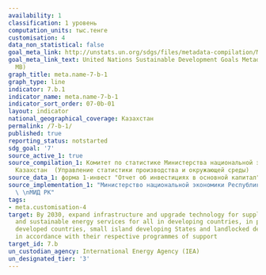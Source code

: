 ```yaml
---
availability: 1
classification: 1 уровень
computation_units: тыс.тенге
customisation: 4
data_non_statistical: false
goal_meta_link: http://unstats.un.org/sdgs/files/metadata-compilation/Metadata-Goal-7.pdf
goal_meta_link_text: United Nations Sustainable Development Goals Metadata (PDF 4.0
  MB)
graph_title: meta.name-7-b-1
graph_type: line
indicator: 7.b.1
indicator_name: meta.name-7-b-1
indicator_sort_order: 07-0b-01
layout: indicator
national_geographical_coverage: Казахстан
permalink: /7-b-1/
published: true
reporting_status: notstarted
sdg_goal: '7'
source_active_1: true
source_compilation_1: Комитет по статистике Министерства национальной экономики Республики
  Казахстан  (Управление статистики производства и окружающей среды)
source_data_1: форма 1-инвест "Отчет об инвестициях в основной капитал"
source_implementation_1: "Министерство национальной экономики Республики Казахстан,\
  \ \nМИД РК"
tags:
- meta.customisation-4
target: By 2030, expand infrastructure and upgrade technology for supplying modern
  and sustainable energy services for all in developing countries, in particular least
  developed countries, small island developing States and landlocked developing countries,
  in accordance with their respective programmes of support
target_id: 7.b
un_custodian_agency: International Energy Agency (IEA)
un_designated_tier: '3'
---
```

